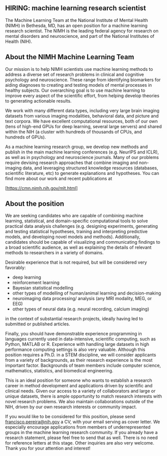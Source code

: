 ## HIRING: machine learning research scientist

The Machine Learning Team at the National Institute of Mental Health (NIMH) in Bethesda, MD, has an open position for a machine learning research scientist. The NIMH is the leading federal agency for research on mental disorders and neuroscience, and part of the National Institutes of Health (NIH).

## About the NIMH Machine Learning Team

Our mission is to help NIMH scientists use machine learning methods to address a diverse set of research problems in clinical and cognitive psychology and neuroscience. These range from identifying biomarkers for aiding diagnoses to creating and testing models of mental processes in healthy subjects. Our overarching goal is to use machine learning to improve every aspect of the scientific effort, from helping develop theories to generating actionable results.

We work with many different data types, including very large brain imaging datasets from various imaging modalities, behavioral data, and picture and text corpora. We have excellent computational resources, both of our own (tens of high-end GPUs for deep learning, several large servers) and shared within the NIH (a cluster with hundreds of thousands of CPUs, and hundreds of GPUs).

As a machine learning research group, we develop new methods and publish in the main machine learning conferences (e.g. NeurIPS and ICLR), as well as in psychology and neuroscience journals. Many of our problems require devising research approaches that combine imaging and non-imaging data, and leveraging structured knowledge resources (databases, scientific literature, etc) to generate explanations and hypotheses. You can find more about our work and recent publications at

[https://cmn.nimh.nih.gov/mlt.html]

## About the position

We are seeking candidates who are capable of combining machine learning, statistical, and domain-specific computational tools to solve practical data analysis challenges (e.g. designing experiments, generating and testing statistical hypotheses, training and interpreting predictive models, and developing novel models and methods). Additionally, candidates should be capable of visualizing and communicating findings to a broad scientific audience, as well as explaining the details of relevant methods to researchers in a variety of domains.

Desirable experience that is not required, but will be considered very favorably:
* deep learning
* reinforcement learning
* Bayesian statistical modelling
* other types of modelling of human/animal learning and decision-making
* neuroimaging data processing/ analysis (any MRI modality, MEG, or EEG)
* other types of neural data (e.g. neural recording, calcium imaging)

in the context of substantial research projects, ideally having led to submitted or published articles. 

Finally, you should have demonstrable experience programming in languages currently used in data-intensive, scientific computing, such as Python, MATLAB or R. Experience with handling large datasets in high performance computing settings is also very valuable. Although this position requires a Ph.D. in a STEM discipline, we will consider applicants from a variety of backgrounds, as their research experience is the most important factor. Backgrounds of team members include computer science, mathematics, statistics, and biomedical engineering.

This is an ideal position for someone who wants to establish a research career in method development and applications driven by scientific and clinical needs. Given our access to a variety of collaborators and large or unique datasets, there is ample opportunity to match research interests with novel research problems. We also maintain collaborations outside of the NIH, driven by our own research interests or community impact.

If you would like to be considered for this position, please send francisco.pereira@nih.gov a CV, with your email serving as cover letter. We especially encourage applications from members of underrepresented groups in the machine learning research community. If you already have a research statement, please feel free to send that as well. There is no need for reference letters at this stage. Other inquiries are also very welcome. Thank you for your attention and interest!


   
